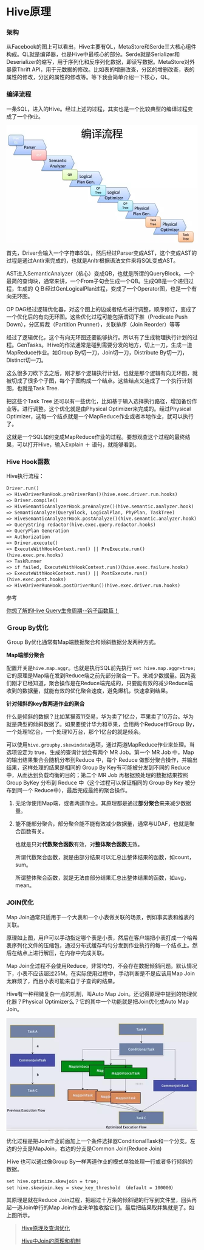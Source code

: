 # Hive原理

### 架构

从Facebook的图上可以看出，Hive主要有QL，MetaStore和Serde三大核心组件构成。QL就是编译器，也是Hive中最核心的部分。Serde就是Serializer和Deserializer的缩写，用于序列化和反序列化数据，即读写数据。MetaStore对外暴露Thrift API，用于元数据的修改。比如表的增删改查，分区的增删改查，表的属性的修改，分区的属性的修改等。等下我会简单介绍一下核心，QL。

### 编译流程

一条SQL，进入的Hive。经过上述的过程，其实也是一个比较典型的编译过程变成了一个作业。

![img](./assets/20160521121202857.jpg)

首先，Driver会输入一个字符串SQL，然后经过Parser变成AST，这个变成AST的过程是通过Antlr来完成的，也就是Anltr根据语法文件来将SQL变成AST。

AST进入SemanticAnalyzer（核心）变成QB，也就是所谓的QueryBlock。一个最简的查询块，通常来讲，一个From子句会生成一个QB。生成QB是一个递归过程，生成的 ＱＢ经过GenLogicalPlan过程，变成了一个Operator图，也是一个有向无环图。

OP DAG经过逻辑优化器，对这个图上的边或者结点进行调整，顺序修订，变成了一个优化后的有向无环图。这些优化过程可能包括谓词下推（Predicate Push Down），分区剪裁（Partition Prunner），关联排序（Join Reorder）等等

经过了逻辑优化，这个有向无环图还要能够执行。所以有了生成物理执行计划的过程。GenTasks。Ｈive的作法通常是碰到需要分发的地方，切上一刀，生成一道MapReduce作业。如Group By切一刀，Join切一刀，Distribute By切一刀，Distinct切一刀。

这么很多刀砍下去之后，刚才那个逻辑执行计划，也就是那个逻辑有向无环图，就被切成了很多个子图，每个子图构成一个结点。这些结点又连成了一个执行计划图，也就是Task Tree.

把这些个Task Tree 还可以有一些优化，比如基于输入选择执行路径，增加备份作业等。进行调整。这个优化就是由Physical Optimizer来完成的。经过Physical Optimizer，这每一个结点就是一个MapReduce作业或者本地作业，就可以执行了。

这就是一个SQL如何变成MapReduce作业的过程。要想观查这个过程的最终结果，可以打开Hive，输入Explain ＋ 语句，就能够看到。

### Hive Hook函数

Hive执行流程：

```
Driver.run()
=> HiveDriverRunHook.preDriverRun()(hive.exec.driver.run.hooks)
=> Driver.compile()
=> HiveSemanticAnalyzerHook.preAnalyze()(hive.semantic.analyzer.hook)
=> SemanticAnalyze(QueryBlock, LogicalPlan, PhyPlan, TaskTree)
=> HiveSemanticAnalyzerHook.postAnalyze()(hive.semantic.analyzer.hook)
=> QueryString redactor(hive.exec.query.redactor.hooks)
=> QueryPlan Generation
=> Authorization
=> Driver.execute()
=> ExecuteWithHookContext.run() || PreExecute.run() (hive.exec.pre.hooks)
=> TaskRunner
=> if failed, ExecuteWithHookContext.run()(hive.exec.failure.hooks)
=> ExecuteWithHookContext.run() || PostExecute.run() (hive.exec.post.hooks)
=> HiveDriverRunHook.postDriverRun()(hive.exec.driver.run.hooks)
```

参考

[你想了解的Hive Query生命周期--钩子函数篇！](https://my.oschina.net/kavn/blog/1514648)

### Ｇroup By优化

Ｇroup By优化通常有Map端数据聚合和倾斜数据分发两种方式。

**Map端部分聚合**

配置开关是`hive.map.aggr`。也就是执行SQL前先执行 `set hive.map.aggr=true;`它的原理是Map端在发到Reduce端之前先部分聚合一下。来减少数据量。因为我们刚才已经知道，聚合操作是在Reduce端完成的，只要能有效的减少Reduce端收到的数据量，就能有效的优化聚合速度，避免爆机，快速拿到结果。

**针对倾斜的key做两道作业的聚合**

什么是倾斜的数据？比如某猫双11交易，华为卖了1亿台，苹果卖了10万台。华为就是典型的倾斜数据了。如果要统计华为和苹果，会用两个Reduce作Group By，一个处理1亿台，一个处理10万台，那个1亿台的就是倾余。

可以使用`hive.groupby.skewindata`选项，通过两道MapReduce作业来处理。当选项设定为 true，生成的查询计划会有两个 MR Job。第一个 MR Job 中，Map 的输出结果集合会随机分布到Reduce 中，每个 Reduce 做部分聚合操作，并输出结果，这样处理的结果是相同的 Group By Key有可能被分发到不同的 Reduce 中，从而达到负载均衡的目的；第二个 MR Job 再根据预处理的数据结果按照 Group ByKey 分布到 Reduce 中（这个过程可以保证相同的 Group By Key 被分布到同一个 Reduce中），最后完成最终的聚合操作。 

1. 无论你使用Map端，或者两道作业。其原理都是通过**部分聚合**来来减少数据量。

2. 能不能部分聚合，部分聚合能不能有效减少数据量，通常与UDAF，也就是聚合函数有关。

   也就是只对**代数聚合函数**有效，对**整体聚合函数**无效。

   所谓代数聚合函数，就是由部分结果可以汇总出整体结果的函数，如count，sum。 

   所谓整体聚合函数，就是无法由部分结果汇总出整体结果的函数，如avg，mean。

### JOIN优化

Map Join通常只适用于一个大表和一个小表做关联的场景，例如事实表和维表的关联。

原理如上图，用户可以手动指定哪个表是小表，然后在客户端把小表打成一个哈希表序列化文件的压缩包，通过分布式缓存均匀分发到作业执行的每一个结点上。然后在结点上进行解压，在内存中完成关联。

Map Join全过程不会使用Reduce，非常均匀，不会存在数据倾斜问题。默认情况下，小表不应该超过25M。在实际使用过程中，手动判断是不是应该用Map Join太麻烦了，而且小表可能来自于子查询的结果。

Hive有一种稍微复杂一点的机制，叫Auto Map Join。还记得原理中提到的物理优化器？Physical Optimizer么？它的其中一个功能就是把Join优化成Auto Map Join。

![img](./assets/20160521122201970.jpg)

优化过程是把Join作业前面加上一个条件选择器ConditionalTask和一个分支。左边的分支是MapJoin，右边的分支是Common Join(Reduce Join)

Ｈive 也可以通过像Group By一样两道作业的模式单独处理一行或者多行倾斜的数据。

```
set hive.optimize.skewjoin = true; 
set hive.skewjoin.key = skew_key_threshold （default = 100000）
```

其原理是就在Reduce Join过程，把超过十万条的倾斜键的行写到文件里，回头再起一道Join单行的Map Join作业来单独收拾它们。最后把结果取并集就是了。如上图所示。

>  [Hive原理及查询优化](https://blog.csdn.net/LW_GHY/article/details/51469753)
>
> [Hive中Join的原理和机制](http://lxw1234.com/archives/2015/06/313.htm)

